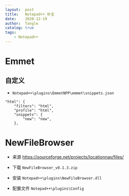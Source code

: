 ```yaml
---
layout:  post
title:   Notepad++ 补全
date:    2020-12-19
author:  Tangle
catalog: true
tags:
    - Notepad++
---
```


# Emmet

## 自定义

- `Notepad++\plugins\EmmetNPP\emmet\snippets.json`

```
"html": {
    "filters": "html",
    "profile": "html",
    "snippets": {
        "new": "new",
    },
```

# NewFileBrowser

- 来源 <https://sourceforge.net/projects/locationnav/files/>

- 下载 `NewFileBrowser_v0.1.3.zip`

- 安装 `Notepad++\plugins\NewFileBrowser.dll`

- 配置文件 `Notepad++\plugins\Config`
